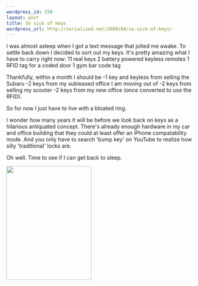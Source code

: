 ```yaml
--- 
wordpress_id: 250
layout: post
title: So sick of keys
wordpress_url: http://serialized.net/2009/04/so-sick-of-keys/
---
```

I was almost asleep when I got a text message that jolted me awake. To settle back down I decided to sort out my keys. It's pretty amazing what I have to carry right now: 
11 real keys
2 battery powered keyless remotes
1 RFID tag for a coded door
1 gym bar code tag

Thankfully, within a month I should be 
-1 key and keyless from selling the Subaru
-2 keys from my subleased office I am moving out of
-2 keys from selling my scooter
-2 keys from my new office (once converted to use the RFID). 

So for now I just have to live with a bloated ring. 

I wonder how many years it will be before we look back on keys as a hilarious antiquated concept. There's already enough hardware in my car and office building that they could at least offer an iPhone compatability mode. And you only have to search 'bump key' on YouTube to realize how silly 'traditional' locks are. 

Oh well. Time to see if I can get back to sleep.


[<img src="http://serialized.net/wp-content/uploads/2009/04/p-618-463-6325a197-4272-4a0c-8413-4fa3929547a3.jpeg" alt="" width="224" height="300" class="alignnone size-full wp-image-364" />](http://serialized.net/wp-content/uploads/2009/04/p-618-463-6325a197-4272-4a0c-8413-4fa3929547a3.jpeg)
